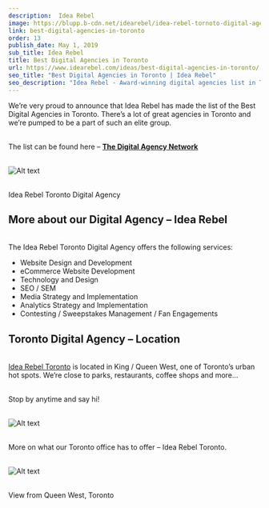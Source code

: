 ```yaml
---
description:  Idea Rebel
image: https://blupp.b-cdn.net/idearebel/idea-rebel-tornoto-digital-ageny.jpg?quality=80&width=800
link: best-digital-agencies-in-toronto
order: 13
publish_date: May 1, 2019
sub_title: Idea Rebel
title: Best Digital Agencies in Toronto
url: https://www.idearebel.com/ideas/best-digital-agencies-in-toronto/
seo_title: "Best Digital Agencies in Toronto | Idea Rebel"
seo_description: "Idea Rebel - Award-winning digital agencies list in Toronto, specialising in UX design, branding, web design and development, digital marketing, social media marketing and mobile app development."
---
```

We’re very proud to announce that Idea Rebel has made the list of the Best Digital Agencies in Toronto. There’s a lot of great agencies in Toronto and we’re pumped to be a part of such an elite group.

\
The list can be found here – [**The Digital Agency Network**](https://digitalagencynetwork.com/agencies/toronto/)

\
![Alt text](https://blupp.b-cdn.net/idearebel/office_TO-3-1.jpg?quality=80&width=800?quality=80&width=800 "a title")

\
Idea Rebel Toronto Digital Agency

## More about our Digital Agency – Idea Rebel

\
The Idea Rebel Toronto Digital Agency offers the following services:

- Website Design and Development
- eCommerce Website Development
- Technology and Design
- SEO / SEM
- Media Strategy and Implementation
- Analytics Strategy and Implementation
- Contesting / Sweepstakes Management / Fan Engagements

## Toronto Digital Agency – Location

\
[Idea Rebel Toronto](https://www.idearebel.com/office/toronto-digital-marketing-agency/) is located in King / Queen West, one of Toronto’s urban hot spots. We’re close to parks, restaurants, coffee shops and more…

\
Stop by anytime and say hi!

\
![Alt text](https://blupp.b-cdn.net/idearebel/to-header-hero-768x576.jpg?quality=80&width=800?quality=80&width=800 "a title")

\
More on what our Toronto office has to offer – Idea Rebel Toronto.

\
![Alt text](https://blupp.b-cdn.net/idearebel/office-to.jpg?quality=80&width=800?quality=80&width=800 "a title")

\
View from Queen West, Toronto
